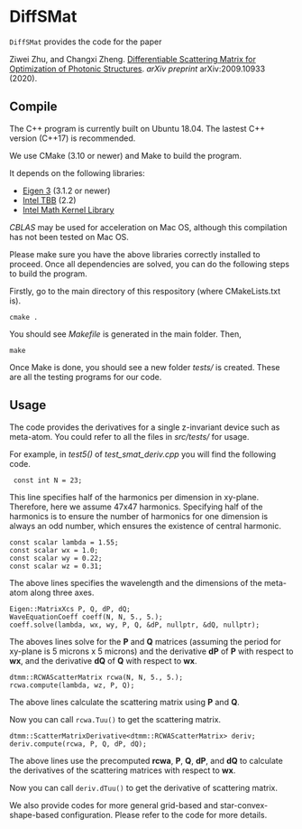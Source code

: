 # DiffSMat

`DiffSMat` provides the code for the paper

Ziwei Zhu, and Changxi Zheng. [Differentiable Scattering Matrix for Optimization of Photonic Structures](https://arxiv.org/abs/2009.10933). *arXiv preprint* arXiv:2009.10933 (2020).
## Compile
The C++ program is currently built on Ubuntu 18.04. The lastest C++ version (C++17) is recommended.

We use CMake (3.10 or newer) and Make to build the program.

It depends on the following libraries:

- [Eigen 3](http://eigen.tuxfamily.org/index.php?title=Main_Page) (3.1.2 or newer)
- [Intel TBB](https://software.intel.com/content/www/us/en/develop/tools/threading-building-blocks.html) (2.2)
- [Intel Math Kernel Library](https://software.intel.com/content/www/us/en/develop/tools/math-kernel-library.html)

*CBLAS* may be used for acceleration on Mac OS, although this compilation has not been tested on Mac OS.

Please make sure you have the above libraries correctly installed to proceed. Once all dependencies are solved, you can do the following steps to build the program.

Firstly, go to the main directory of this respository (where CMakeLists.txt is).

`cmake .`

You should see *Makefile* is generated in the main folder. Then,

`make`

Once Make is done, you should see a new folder *tests/* is created. These are all the testing programs for our code. 

## Usage

The code provides the derivatives for a single z-invariant device such as meta-atom. You could refer to all the files in *src/tests/* for usage.

For example, in *test5()* of *test_smat_deriv.cpp* you will find the following code. 

` const int N = 23;`

This line specifies half of the harmonics per dimension in xy-plane. Therefore, here we assume 47x47 harmonics. Specifying half of the harmonics is to ensure the number of harmonics for one dimension is always an odd number, which ensures the existence of central harmonic.

    const scalar lambda = 1.55;
    const scalar wx = 1.0;
    const scalar wy = 0.22;
    const scalar wz = 0.31;
The above lines specifies the wavelength and the dimensions of the meta-atom along three axes.


    Eigen::MatrixXcs P, Q, dP, dQ;
    WaveEquationCoeff coeff(N, N, 5., 5.);
    coeff.solve(lambda, wx, wy, P, Q, &dP, nullptr, &dQ, nullptr);
The aboves lines solve for the **P** and **Q** matrices (assuming the period for xy-plane is 5 microns x 5 microns) and the derivative **dP** of **P** with respect to **wx**, and the derivative **dQ** of **Q** with respect to **wx**.


    dtmm::RCWAScatterMatrix rcwa(N, N, 5., 5.);
    rcwa.compute(lambda, wz, P, Q);
The above lines calculate the scattering matrix using **P** and **Q**.

Now you can call
`rcwa.Tuu()`
to get the scattering matrix.

    dtmm::ScatterMatrixDerivative<dtmm::RCWAScatterMatrix> deriv;
    deriv.compute(rcwa, P, Q, dP, dQ);

The above lines use the precomputed **rcwa**, **P**, **Q**, **dP**, and **dQ** to calculate the derivatives of the scattering matrices with respect to **wx**.

Now you can call
`deriv.dTuu()`
to get the derivative of scattering matrix.

We also provide codes for more general grid-based and star-convex-shape-based configuration. Please refer to the code for more details.
